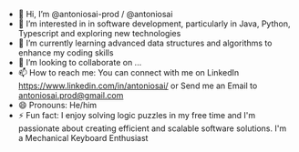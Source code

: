 - 👋 Hi, I’m @antoniosai-prod / @antoniosai
- 👀 I’m interested in in software development, particularly in Java, Python, Typescript and exploring new technologies
- 🌱 I’m currently learning advanced data structures and algorithms to enhance my coding skills
- 💞️ I’m looking to collaborate on ...
- 📫 How to reach me: You can connect with me on LinkedIn https://www.linkedin.com/in/antoniosai/ or Send me an Email to antoniosai.prod@gmail.com
- 😄 Pronouns: He/him
- ⚡ Fun fact:  I enjoy solving logic puzzles in my free time and I'm passionate about creating efficient and scalable software solutions. I'm a Mechanical Keyboard Enthusiast

<!---
antoniosai-prod/antoniosai-prod is a ✨ special ✨ repository because its `README.md` (this file) appears on your GitHub profile.
You can click the Preview link to take a look at your changes.
--->

